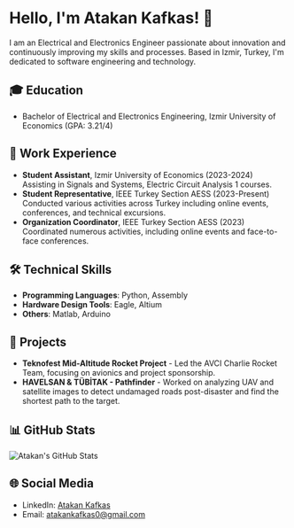 # Hello, I'm Atakan Kafkas! 👋

I am an Electrical and Electronics Engineer passionate about innovation and continuously improving my skills and processes. Based in Izmir, Turkey, I'm dedicated to software engineering and technology.

## 🎓 Education
- Bachelor of Electrical and Electronics Engineering, Izmir University of Economics (GPA: 3.21/4)

## 💼 Work Experience
- **Student Assistant**, Izmir University of Economics (2023-2024)
  Assisting in Signals and Systems, Electric Circuit Analysis 1 courses.
- **Student Representative**, IEEE Turkey Section AESS (2023-Present)
  Conducted various activities across Turkey including online events, conferences, and technical excursions.
- **Organization Coordinator**, IEEE Turkey Section AESS (2023)
  Coordinated numerous activities, including online events and face-to-face conferences.

## 🛠 Technical Skills
- **Programming Languages**: Python, Assembly
- **Hardware Design Tools**: Eagle, Altium
- **Others**: Matlab, Arduino

## 🚀 Projects
- **Teknofest Mid-Altitude Rocket Project** - Led the AVCI Charlie Rocket Team, focusing on avionics and project sponsorship.
- **HAVELSAN & TÜBİTAK - Pathfinder** - Worked on analyzing UAV and satellite images to detect undamaged roads post-disaster and find the shortest path to the target.

## 📊 GitHub Stats
![Atakan's GitHub Stats](https://github-readme-stats.vercel.app/api?username=atakankafkas&show_icons=true)

## 🌐 Social Media
- LinkedIn: [Atakan Kafkas](https://www.linkedin.com/in/atakan-kafkas-525627200/)
- Email: atakankafkas0@gmail.com



<!---
atakankafkas/atakankafkas is a ✨ special ✨ repository because its `README.md` (this file) appears on your GitHub profile.
You can click the Preview link to take a look at your changes.
--->
